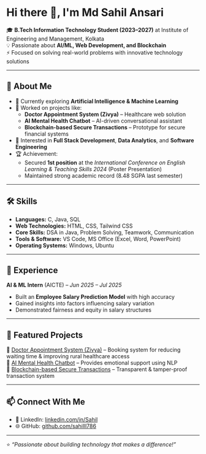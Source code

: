 # Hi there 👋, I'm Md Sahil Ansari

🎓 **B.Tech Information Technology Student (2023–2027)** at Institute of Engineering and Management, Kolkata  
💡 Passionate about **AI/ML, Web Development, and Blockchain**  
⚡ Focused on solving real-world problems with innovative technology solutions  

---

## 🚀 About Me  
- 🌱 Currently exploring **Artificial Intelligence & Machine Learning**  
- 🔭 Worked on projects like:
  - **Doctor Appointment System (Zivya)** – Healthcare web solution  
  - **AI Mental Health Chatbot** – AI-driven conversational assistant  
  - **Blockchain-based Secure Transactions** – Prototype for secure financial systems  
- 🎯 Interested in **Full Stack Development**, **Data Analytics**, and **Software Engineering**  
- 🏆 Achievement:  
  - Secured **1st position** at the *International Conference on English Learning & Teaching Skills 2024* (Poster Presentation)  
  - Maintained strong academic record (8.48 SGPA last semester)  

---

## 🛠️ Skills  

- **Languages:** C, Java, SQL  
- **Web Technologies:** HTML, CSS, Tailwind CSS  
- **Core Skills:** DSA in Java, Problem Solving, Teamwork, Communication  
- **Tools & Software:** VS Code, MS Office (Excel, Word, PowerPoint)  
- **Operating Systems:** Windows, Ubuntu  

---

## 📌 Experience  

**AI & ML Intern** (AICTE) – *Jun 2025 – Jul 2025*  
- Built an **Employee Salary Prediction Model** with high accuracy  
- Gained insights into factors influencing salary variation  
- Demonstrated fairness and equity in salary structures  

---

## 📂 Featured Projects  

🔹 [Doctor Appointment System (Zivya)](#) – Booking system for reducing waiting time & improving rural healthcare access  
🔹 [AI Mental Health Chatbot](#) – Provides emotional support using NLP  
🔹 [Blockchain-based Secure Transactions](#) – Transparent & tamper-proof transaction system  

---

## 📫 Connect With Me  

- 💼 LinkedIn: [linkedin.com/in/Sahil](https://www.linkedin.com/in/md-sahil-ansari-829038290)  
- 🌐 GitHub: [github.com/sahilll786](https://github.com/sahilll786)  

---

⭐️ *“Passionate about building technology that makes a difference!”*  
